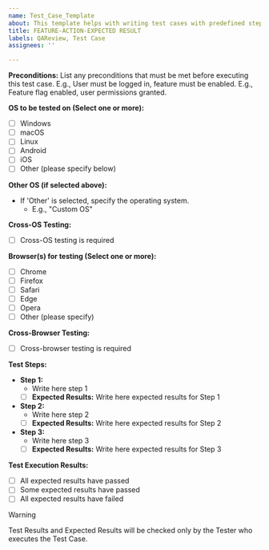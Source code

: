 ```yaml
---
name: Test_Case_Template
about: This template helps with writing test cases with predefined steps and expectations.
title: FEATURE-ACTION-EXPECTED RESULT
labels: QAReview, Test Case
assignees: ''

---
```


**Preconditions:**
List any preconditions that must be met before executing this test case.
E.g., User must be logged in, feature must be enabled.
E.g., Feature flag enabled, user permissions granted.


**OS to be tested on (Select one or more):**
- [ ] Windows
- [ ] macOS
- [ ] Linux
- [ ] Android
- [ ] iOS
- [ ] Other (please specify below)

**Other OS (if selected above):**
- If 'Other' is selected, specify the operating system.
  - E.g., "Custom OS"

**Cross-OS Testing:**
- [ ] Cross-OS testing is required

**Browser(s) for testing (Select one or more):**
- [ ] Chrome
- [ ] Firefox
- [ ] Safari
- [ ] Edge
- [ ] Opera
- [ ] Other (please specify)

**Cross-Browser Testing:**
- [ ] Cross-browser testing is required


**Test Steps:**
- **Step 1:**
  - Write here step 1
  - [ ] **Expected Results:** Write here expected results for Step 1

- **Step 2:**
  - Write here step 2
  - [ ] **Expected Results:** Write here expected results for Step 2

- **Step 3:**
  - Write here step 3
  - [ ] **Expected Results:** Write here expected results for Step 3

  <!-- Add more steps as needed following the same format. -->

**Test Execution Results:**
- [ ] All expected results have passed
- [ ] Some expected results have passed
- [ ] All expected results have failed
> [!WARNING]  
> Test Results and Expected Results will be checked only by the Tester who executes the Test Case.
